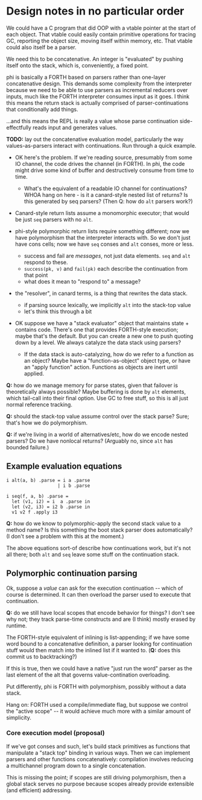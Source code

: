 # Design notes in no particular order
We could have a C program that did OOP with a vtable pointer at the start of
each object. That vtable could easily contain primitive operations for tracing
GC, reporting the object size, moving itself within memory, etc. That vtable
could also itself be a parser.

We need this to be concatenative. An integer is "evaluated" by pushing itself
onto the stack, which is, conveniently, a fixed point.

phi is basically a FORTH based on parsers rather than one-layer concatenative
design. This demands some complexity from the interpreter because we need to be
able to use parsers as incremental reducers over inputs, much like the FORTH
interpreter consumes input as it goes. I think this means the return stack is
actually comprised of parser-continuations that conditionally add things.

...and this means the REPL is really a value whose parse continuation
side-effectfully reads input and generates values.

**TODO:** lay out the concatenative evaluation model, particularly the way
values-as-parsers interact with continuations. Run through a quick example.

- OK here's the problem. If we're reading source, presumably from some IO
  channel, the code drives the channel (in FORTH). In phi, the code might drive
  some kind of buffer and destructively consume from time to time.
    - What's the equivalent of a readable IO channel for continuations? WHOA
      hang on here - is it a canard-style nested list of returns? Is this
      generated by seq parsers? (Then Q: how do `alt` parsers work?)

- Canard-style return lists assume a monomorphic executor; that would be just
  `seq` parsers with no `alt`.
- phi-style polymorphic return lists require something different; now we have
  polymorphism that the interpreter interacts with. So we don't just have cons
  cells; now we have `seq` conses and `alt` conses, more or less.
    - success and fail are _messages_, not just data elements. `seq` and `alt`
      respond to these.
    - `success(pk, v)` and `fail(pk)` each describe the continuation from that
      point
    - what does it mean to "respond to" a message?
- the "resolver", in canard terms, is a thing that rewrites the data stack.
    - if parsing source lexically, we implicitly `alt` into the stack-top value
    - let's think this through a bit

- OK suppose we have a "stack evaluator" object that maintains state + contains
  code. There's one that provides FORTH-style execution; maybe that's the
  default. But you can create a new one to push quoting down by a level. We
  always catalyze the data stack using parsers?
    - If the data stack is auto-catalyzing, how do we refer to a function as an
      object? Maybe have a "function-as-object" object type, or have an "apply
      function" action. Functions as objects are inert until applied.

**Q:** how do we manage memory for parse states, given that failover is
theoretically always possible? Maybe buffering is done by `alt` elements, which
tail-call into their final option. Use GC to free stuff, so this is all just
normal reference tracking.

**Q:** should the stack-top value assume control over the stack parse? Sure;
that's how we do polymorphism.

**Q:** if we're living in a world of alternatives/etc, how do we encode nested
parsers? Do we have nonlocal returns? (Arguably no, since `alt` has bounded
failure.)

## Example evaluation equations
```
i alt(a, b) .parse = i a .parse
                   | i b .parse

i seq(f, a, b) .parse =
  let (v1, i2) = i  a .parse in
  let (v2, i3) = i2 b .parse in
  v1 v2 f .apply i3
```

**Q:** how do we know to polymorphic-apply the second stack value to a method
name? Is this something the boot stack parser does automatically? (I don't see a
problem with this at the moment.)

The above equations sort-of describe how continuations work, but it's not all
there; both `alt` and `seq` leave some stuff on the continuation stack.

## Polymorphic continuation parsing
Ok, suppose a _value_ can ask for the execution continuation -- which of course
is determined. It can then overload the parser used to execute that
continuation.

**Q:** do we still have local scopes that encode behavior for things? I don't
see why not; they track parse-time constructs and are (I think) mostly erased by
runtime.

The FORTH-style equivalent of inlining is list-appending; if we have some word
bound to a concatenative definition, a parser looking for continuation stuff
would then match into the inlined list if it wanted to. (**Q:** does this commit
us to backtracking?)

If this is true, then we could have a native "just run the word" parser as the
last element of the alt that governs value-contination overloading.

Put differently, phi is FORTH with polymorphism, possibly without a data stack.

Hang on: FORTH used a compile/immediate flag, but suppose we control the "active
scope" -- it would achieve much more with a similar amount of simplicity.

### Core execution model (proposal)
If we've got conses and such, let's build stack primitives as functions that
manipulate a "stack top" binding in various ways. Then we can implement parsers
and other functions concatenatively: compilation involves reducing a
multichannel program down to a single concatenation.

This is missing the point; if scopes are still driving polymorphism, then a
global stack serves no purpose because scopes already provide extensible (and
efficient) addressing.
